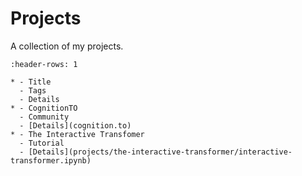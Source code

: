 # Projects

A collection of my projects.

```{list-table}
:header-rows: 1

* - Title
  - Tags
  - Details
* - CognitionTO
  - Community
  - [Details](cognition.to)
* - The Interactive Transfomer
  - Tutorial
  - [Details](projects/the-interactive-transformer/interactive-transformer.ipynb)
